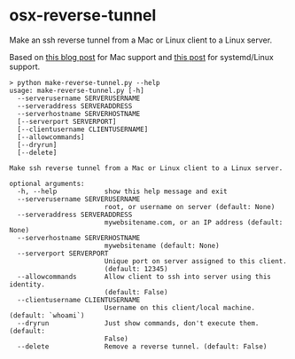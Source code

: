 # osx-reverse-tunnel

Make an ssh reverse tunnel from a Mac or Linux client to a Linux server.

Based on [this blog post](http://blog.kylemanna.com/osx/2013/06/20/ssh-reverse-tunnel-on-mac-os-x/) for Mac support and [this post](https://blog.kylemanna.com/linux/ssh-reverse-tunnel-on-linux-with-systemd/) for systemd/Linux support.

```
> python make-reverse-tunnel.py --help
usage: make-reverse-tunnel.py [-h]
  --serverusername SERVERUSERNAME
  --serveraddress SERVERADDRESS
  --serverhostname SERVERHOSTNAME
  [--serverport SERVERPORT]
  [--clientusername CLIENTUSERNAME]
  [--allowcommands]
  [--dryrun]
  [--delete]

Make ssh reverse tunnel from a Mac or Linux client to a Linux server.

optional arguments:
  -h, --help            show this help message and exit
  --serverusername SERVERUSERNAME
                        root, or username on server (default: None)
  --serveraddress SERVERADDRESS
                        mywebsitename.com, or an IP address (default: None)
  --serverhostname SERVERHOSTNAME
                        mywebsitename (default: None)
  --serverport SERVERPORT
                        Unique port on server assigned to this client.
                        (default: 12345)
  --allowcommands       Allow client to ssh into server using this identity.
                        (default: False)
  --clientusername CLIENTUSERNAME
                        Username on this client/local machine. (default: `whoami`)
  --dryrun              Just show commands, don't execute them. (default:
                        False)
  --delete              Remove a reverse tunnel. (default: False)
```